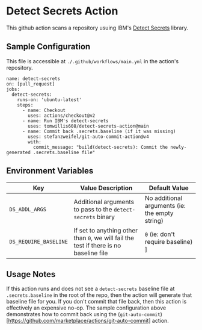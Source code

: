# Detect Secrets Action

This github action scans a repository usuing IBM's [Detect Secrets](https://github.com/IBM/detect-secrets) library.

## Sample Configuration

This file is accessible at `./.github/workflows/main.yml` in the action's repository.

```
name: detect-secrets
on: [pull_request]
jobs:
  detect-secrets:
    runs-on: 'ubuntu-latest'
    steps:
      - name: Checkout
        uses: actions/checkout@v2
      - name: Run IBM's detect-secrets
        uses: tomwillis608/detect-secrets-action@main
      - name: Commit back .secrets.baseline (if it was missing)
        uses: stefanzweifel/git-auto-commit-action@v4
        with:
          commit_message: "build(detect-secrets): Commit the newly-generated .secrets.baseline file"

```

## Environment Variables

| Key  | Value Description | Default Value |
| ---- | ----------------- | ------------- |
| `DS_ADDL_ARGS` | Additional arguments to pass to the `detect-secrets` binary | No additional arguments (ie: the empty string) |
| `DS_REQUIRE_BASELINE` | If set to anything other than `0`, we will fail the test if there is no baseline file | `0` (ie: don't require baseline) ]

## Usage Notes

If this action runs and does not see a `detect-secrets` baseline file at `.secrets.baseline` in the root of the repo, then the action will generate that baseline file for you.
If you don't commit that file back, then this action is effectively an expensive no-op. The sample configuration above demonstrates how to commit back using the
(`git-auto-commit`)[https://github.com/marketplace/actions/git-auto-commit] action.
